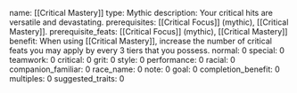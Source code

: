 name: [[Critical Mastery]]
type: Mythic
description: Your critical hits are versatile and devastating.
prerequisites: [[Critical Focus]] (mythic), [[Critical Mastery]].
prerequisite_feats: [[Critical Focus]] (mythic), [[Critical Mastery]]
benefit: When using [[Critical Mastery]], increase the number of critical feats you may apply by every 3 tiers that you possess.
normal: 0
special: 0
teamwork: 0
critical: 0
grit: 0
style: 0
performance: 0
racial: 0
companion_familiar: 0
race_name: 0
note: 0
goal: 0
completion_benefit: 0
multiples: 0
suggested_traits: 0
